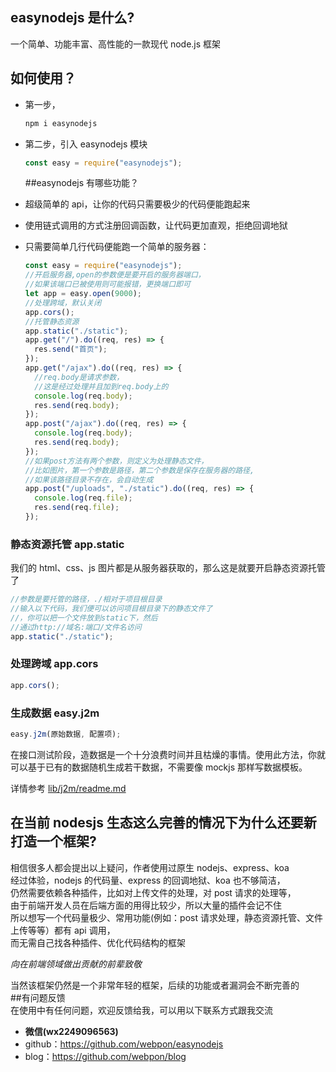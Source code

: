 ## easynodejs 是什么?

一个简单、功能丰富、高性能的一款现代 node.js 框架

## 如何使用？

- 第一步，
  ```javascript
  npm i easynodejs
  ```
- 第二步，引入 easynodejs 模块
  ```javascript
  const easy = require("easynodejs");
  ```
  ##easynodejs 有哪些功能？
- 超级简单的 api，让你的代码只需要极少的代码便能跑起来
- 使用链式调用的方式注册回调函数，让代码更加直观，拒绝回调地狱
- 只需要简单几行代码便能跑一个简单的服务器：

  ```javascript
  const easy = require("easynodejs");
  //开启服务器,open的参数便是要开启的服务器端口，
  //如果该端口已被使用则可能报错，更换端口即可
  let app = easy.open(9000);
  //处理跨域，默认关闭
  app.cors();
  //托管静态资源
  app.static("./static");
  app.get("/").do((req, res) => {
    res.send("首页");
  });
  app.get("/ajax").do((req, res) => {
    //req.body是请求参数，
    //这是经过处理并且加到req.body上的
    console.log(req.body);
    res.send(req.body);
  });
  app.post("/ajax").do((req, res) => {
    console.log(req.body);
    res.send(req.body);
  });
  //如果post方法有两个参数，则定义为处理静态文件，
  //比如图片，第一个参数是路径，第二个参数是保存在服务器的路径,
  //如果该路径目录不存在，会自动生成
  app.post("/uploads", "./static").do((req, res) => {
    console.log(req.file);
    res.send(req.file);
  });
  ```

### 静态资源托管 app.static

我们的 html、css、js 图片都是从服务器获取的，那么这是就要开启静态资源托管了

```javascript
//参数是要托管的路径，./相对于项目根目录
//输入以下代码，我们便可以访问项目根目录下的静态文件了
//，你可以把一个文件放到static下，然后
//通过http://域名:端口/文件名访问
app.static("./static");
```

### 处理跨域 app.cors

```javascript
app.cors();
```

### 生成数据 easy.j2m

```javascript
easy.j2m(原始数据, 配置项);
```
在接口测试阶段，造数据是一个十分浪费时间并且枯燥的事情。使用此方法，你就可以基于已有的数据随机生成若干数据，不需要像 mockjs 那样写数据模板。

详情参考 [lib/j2m/readme.md](lib/j2m/readme.md)

## 在当前 nodesjs 生态这么完善的情况下为什么还要新打造一个框架?  

相信很多人都会提出以上疑问，作者使用过原生 nodejs、express、koa    
经过体验，nodejs 的代码量、express 的回调地狱、koa 也不够简洁，    
仍然需要依赖各种插件，比如对上传文件的处理，对 post 请求的处理等，    
由于前端开发人员在后端方面的用得比较少，所以大量的插件会记不住    
所以想写一个代码量极少、常用功能(例如：post 请求处理，静态资源托管、文件上传等等）都有 api 调用，    
而无需自己找各种插件、优化代码结构的框架  

 
_向在前端领域做出贡献的前辈致敬_

当然该框架仍然是一个非常年轻的框架，后续的功能或者漏洞会不断完善的  
##有问题反馈  
在使用中有任何问题，欢迎反馈给我，可以用以下联系方式跟我交流

- **微信(wx2249096563)**
- github：https://github.com/webpon/easynodejs
- blog：https://github.com/webpon/blog
